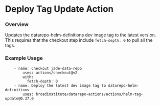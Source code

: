 # Deploy Tag Update Action

### Overview

Updates the datarepo-helm-definitions dev image tag to the latest version. This
requires that the checkout step include `fetch-depth: 0` to pull all the tags.

### Example Usage

```
    - name: Checkout jade-data-repo
        uses: actions/checkout@v2
        with:
          fetch-depth: 0
    - name: Deploy the latest dev image tag to datarepo-helm-definitions
        uses: broadinstitute/datarepo-actions/actions/helm-tag-update@0.37.0
```
